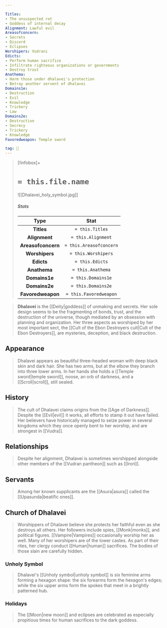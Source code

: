 ```yaml
---

Titles:
- The unsuspected rot
- Goddess of internal decay
Alignment: Lawful evil
Areasofconcern:
- Secrets
- Discord
- Eclipses
Worshipers: Vudrani
Edicts:
- Perform human sacrifice
- Infiltrate righteous organizations or governments
- Destroy trust
Anathema:
- Harm those under dhalavei's protection
- Betray another servent of dhalavei
Domains1e:
- Destruction
- Evil
- Knowledge
- Trickery
- Law
Domains2e:
- Destruction
- Secrecy
- Trickery
- Knowledge
Favoredweapon: Temple sword

tag: 🙏
---
```


> [!infobox]+
> #  `= this.file.name`
> ![[Dhalavei_holy_symbol.jpg]]
> ##### Stats
> Type | Stat |
> :---:|:---:|
> **Titles** | `= this.Titles` |
> **Alignment** | `= this.Alignment` |
> **Areasofconcern** | `= this.Areasofconcern` |
> **Worshipers** | `= this.Worshipers` |
> **Edicts** | `= this.Edicts` |
> **Anathema** | `= this.Anathema` |
> **Domains1e** | `= this.Domains1e` |
> **Domains2e** | `= this.Domains2e` |
> **Favoredweapon** | `= this.Favoredweapon` |



> **Dhalavei** is the [[Deity|goddess]] of unmaking and secrets. Her sole design seems to be the fragmenting of bonds, trust, and the destruction of the universe, though mediated by an obsession with planning and organization. Her three aspects as worshiped by her most important sect, the [[Cult of the Ebon Destroyers cult|Cult of the Ebon Destroyers]], are mysteries, deception, and black destruction.



## Appearance

> Dhalavei appears as beautiful three-headed woman with deep black skin and dark hair. She has two arms, but at the elbow they branch into three lower arms. In her hands she holds a [[Temple sword|temple sword]], noose, an orb of darkness, and a [[Scroll|scroll]], still sealed.


## History

> The cult of Dhalavei claims origins from the [[Age of Darkness]]. Despite the [[Evil|evil]] it works, all efforts to stamp it out have failed. Her believers have historically managed to seize power in several kingdoms which they once openly bent to her worship, and are strongest in [[Vudra]].


## Relationships

> Despite her alignment, Dhalavei is sometimes worshipped alongside other members of the [[Vudran pantheon]] such as [[Irori]].


## Servants

> Among her known supplicants are the [[Asura|asura]] called the [[Upasunda|beatific ones]].


## Church of Dhalavei

> Worshippers of Dhalavei believe she protects her faithful even as she destroys all others. Her followers include spies, [[Monk|monks]], and political figures. [[Vampire|Vampires]] occasionally worship her as well. Many of her worshipers are of the lower castes. As part of their rites, her clergy conduct [[Human|human]] sacrifices. The bodies of those slain are carefully hidden.


### Unholy Symbol

> Dhalavei's [[Unholy symbol|unholy symbol]] is six feminine arms forming a hexagon shape: the six forearms form the hexagon's edges; while the six upper arms form the spokes that meet in a brightly patterned hub.


### Holidays

> The [[Moon|new moon]] and eclipses are celebrated as especially propitious times for human sacrifices to the dark goddess.









